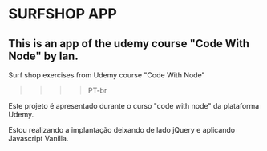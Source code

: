 # SURFSHOP APP

## This is an app of the udemy course "Code With Node" by Ian.

Surf shop exercises from Udemy course "Code With Node"

> > > > PT-br

Este projeto é apresentado durante o curso "code with node" da plataforma Udemy.

Estou realizando a implantação deixando de lado jQuery e aplicando Javascript Vanilla.
